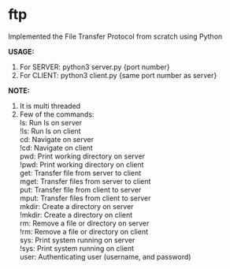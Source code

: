# ftp
Implemented the File Transfer Protocol from scratch using Python

<strong>USAGE: </strong>
1. For SERVER: python3 server.py {port number}
2. For CLIENT: python3 client.py {same port number as server}

<strong>NOTE:</strong>
1. It is multi threaded
2. Few of the commands: <br>
ls: Run ls on server <br>
!ls: Run ls on client<br>
cd: Navigate on server<br>
!cd: Navigate on client<br>
pwd: Print working directory on server<br>
!pwd: Print working directory on client<br>
get: Transfer file from server to client<br>
mget: Transfer files from server to client<br>
put: Transfer file from client to server<br>
mput: Transfer files from client to server<br>
mkdir: Create a directory on server<br>
!mkdir: Create a directory on client<br>
rm: Remove a file or directory on server<br>
!rm: Remove a file or directory on client<br>
sys: Print system running on server<br>
!sys: Print system running on client<br>
user: Authenticating user (username, and password)<br>
